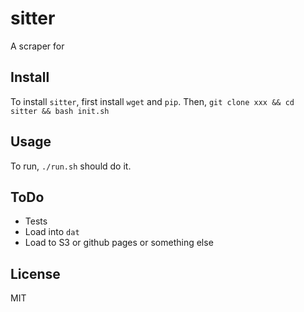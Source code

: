 # sitter

A scraper for 

## Install

To install `sitter`, first install `wget` and `pip`. Then, `git clone xxx && cd sitter && bash init.sh`

## Usage

To run, `./run.sh` should do it.

## ToDo

* Tests
* Load into `dat`
* Load to S3 or github pages or something else

## License

MIT